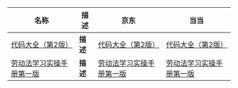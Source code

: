 | 名称                                     | 描述     | 京东               | 当当               |
|----------------------------------------|--------|------------------|------------------|
| [代码大全（第2版）](C++\代码大全（第2版）.pdf)         | **描述** | [代码大全（第2版）]()    | [代码大全（第2版）]()    |
| [劳动法学习实操手册第一版](other\劳动法学习实操手册第一版.pdf) | **描述** | [劳动法学习实操手册第一版]() | [劳动法学习实操手册第一版]() |
